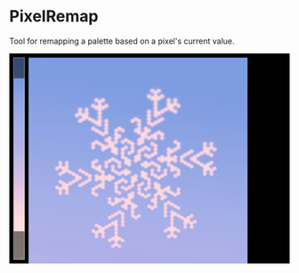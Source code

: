 # PixelRemap
Tool for remapping a palette based on a pixel's current value.

![render.png](https://raw.githubusercontent.com/nielmclaren/PixelRemap/master/render.png)
